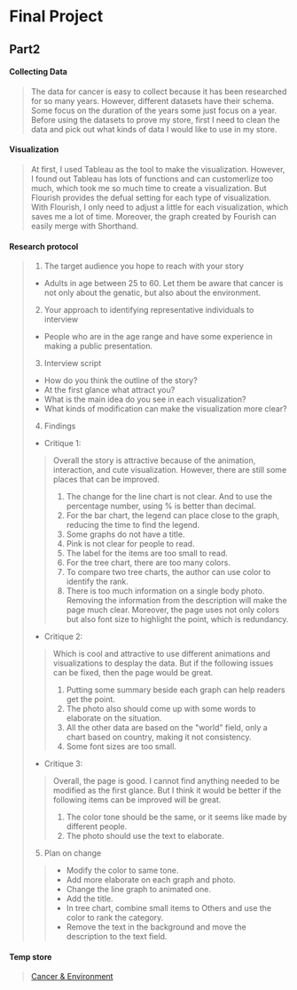 # Final Project
## Part2
#### Collecting Data
> The data for cancer is easy to collect because it has been researched for so many years. However, different datasets have their schema. Some focus on the duration of the years some just focus on a year. Before using the datasets to prove my store, first I need to clean the data and pick out what kinds of data I would like to use in my store.

#### Visualization
> At first, I used Tableau as the tool to make the visualization. However, I found out Tableau has lots of functions and can customerlize too much, which took me so much time to create a visualization. But Flourish provides the defual setting for each type of visualization. With Flourish, I only need to adjust a little for each visualization, which saves me a lot of time. Moreover, the graph created by Fourish can easily merge with Shorthand. 

#### Research protocol
> 1. The target audience you hope to reach with your story
> - Adults in age between 25 to 60. Let them be aware that cancer is not only about the genatic, but also about the environment.
> 2. Your approach to identifying representative individuals to interview
> - People who are in the age range and have some experience in making a public presentation.
> 3. Interview script
> - How do you think the outline of the story? 
> - At the first glance what attract you?
> - What is the main idea do you see in each visualization?
> - What kinds of modification can make the visualization more clear?
> 4. Findings
> - Critique 1:
>> Overall the story is attractive because of the animation, interaction, and cute visualization. However, there are still some places that can be improved. 
>> 1. The change for the line chart is not clear. And to use the percentage number, using % is better than decimal.
>> 2. For the bar chart, the legend can place close to the graph, reducing the time to find the legend.
>> 3. Some graphs do not have a title.
>> 4. Pink is not clear for people to read.
>> 5. The label for the items are too small to read.
>> 6. For the tree chart, there are too many colors.
>> 7. To compare two tree charts, the author can use color to identify the rank.
>> 8. There is too much information on a single body photo. Removing the information from the description will make the page much clear. Moreover, the page uses not only colors but also font size to highlight the point, which is redundancy.
> - Critique 2:
>> Which is cool and attractive to use different animations and visualizations to desplay the data. But if the following issues can be fixed, then the page would be great. 
>> 1. Putting some summary beside each graph can help readers get the point.
>> 2. The photo also should come up with some words to elaborate on the situation.
>> 3. All the other data are based on the "world" field, only a chart based on country, making it not consistency.
>> 4. Some font sizes are too small.
> - Critique 3:
>> Overall, the page is good. I cannot find anything needed to be modified as the first glance. But I think it would be better if the following items can be improved will be great.
>> 1. The color tone should be the same, or it seems like made by different people.
>> 2. The photo should use the text to elaborate.
> 5. Plan on change
>> - Modify the color to same tone.
>> - Add more elaborate on each graph and photo.
>> - Change the line graph to animated one.
>> - Add the title.
>> - In tree chart, combine small items to Others and use the color to rank the category.
>> - Remove the text in the background and move the description to the text field.

#### Temp store
> [Cancer & Environment](https://preview.shorthand.com/6xCckArtPDvIKk7k  "Title") 
